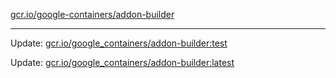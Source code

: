 [gcr.io/google-containers/addon-builder](https://hub.docker.com/r/cruse/addon-builder/tags/) 

----
Update: [gcr.io/google_containers/addon-builder:test](https://hub.docker.com/r/cruse/addon-builder/tags/)

Update: [gcr.io/google_containers/addon-builder:latest](https://hub.docker.com/r/cruse/addon-builder/tags/)

